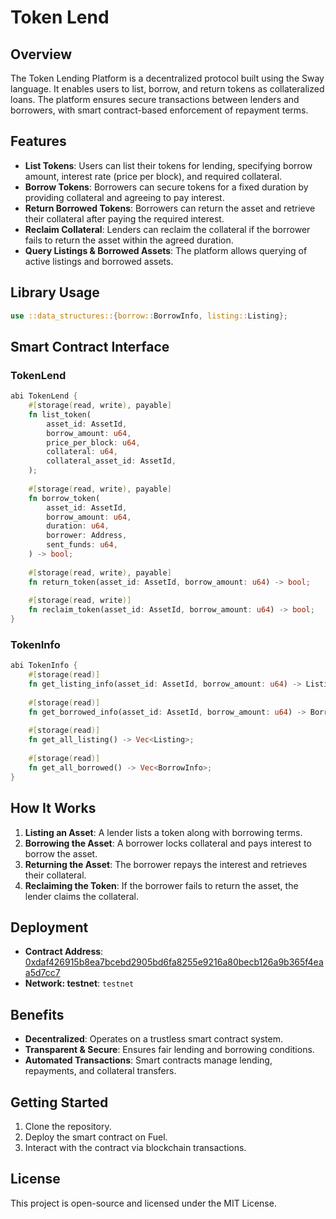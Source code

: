 # Token Lend

## Overview
The Token Lending Platform is a decentralized protocol built using the Sway language. It enables users to list, borrow, and return tokens as collateralized loans. The platform ensures secure transactions between lenders and borrowers, with smart contract-based enforcement of repayment terms.

## Features
- **List Tokens**: Users can list their tokens for lending, specifying borrow amount, interest rate (price per block), and required collateral.
- **Borrow Tokens**: Borrowers can secure tokens for a fixed duration by providing collateral and agreeing to pay interest.
- **Return Borrowed Tokens**: Borrowers can return the asset and retrieve their collateral after paying the required interest.
- **Reclaim Collateral**: Lenders can reclaim the collateral if the borrower fails to return the asset within the agreed duration.
- **Query Listings & Borrowed Assets**: The platform allows querying of active listings and borrowed assets.

## Library Usage
```rust
use ::data_structures::{borrow::BorrowInfo, listing::Listing};
```

## Smart Contract Interface

### TokenLend
```rust
abi TokenLend {
    #[storage(read, write), payable]
    fn list_token(
        asset_id: AssetId,
        borrow_amount: u64,
        price_per_block: u64,
        collateral: u64,
        collateral_asset_id: AssetId,
    );
    
    #[storage(read, write), payable]
    fn borrow_token(
        asset_id: AssetId,
        borrow_amount: u64,
        duration: u64,
        borrower: Address,
        sent_funds: u64,
    ) -> bool;
    
    #[storage(read, write), payable]
    fn return_token(asset_id: AssetId, borrow_amount: u64) -> bool;
    
    #[storage(read, write)]
    fn reclaim_token(asset_id: AssetId, borrow_amount: u64) -> bool;
}
```

### TokenInfo
```rust
abi TokenInfo {
    #[storage(read)]
    fn get_listing_info(asset_id: AssetId, borrow_amount: u64) -> Listing;
    
    #[storage(read)]
    fn get_borrowed_info(asset_id: AssetId, borrow_amount: u64) -> BorrowInfo;
    
    #[storage(read)]
    fn get_all_listing() -> Vec<Listing>;
    
    #[storage(read)]
    fn get_all_borrowed() -> Vec<BorrowInfo>;
}
```

## How It Works
1. **Listing an Asset**: A lender lists a token along with borrowing terms.
2. **Borrowing the Asset**: A borrower locks collateral and pays interest to borrow the asset.
3. **Returning the Asset**: The borrower repays the interest and retrieves their collateral.
4. **Reclaiming the Token**: If the borrower fails to return the asset, the lender claims the collateral.

## Deployment
- **Contract Address**: [0xdaf426915b8ea7bcebd2905bd6fa8255e9216a80becb126a9b365f4eaa5d7cc7](`https://app-testnet.fuel.network/contract/0xdaf426915b8ea7bcebd2905bd6fa8255e9216a80becb126a9b365f4eaa5d7cc7`)
- **Network: testnet**: `testnet`

## Benefits
- **Decentralized**: Operates on a trustless smart contract system.
- **Transparent & Secure**: Ensures fair lending and borrowing conditions.
- **Automated Transactions**: Smart contracts manage lending, repayments, and collateral transfers.

## Getting Started
1. Clone the repository.
2. Deploy the smart contract on Fuel.
3. Interact with the contract via blockchain transactions.

## License
This project is open-source and licensed under the MIT License.

<!-- ---
This README serves as a comprehensive guide for users and developers integrating with the Token Lending Platform on Sway. 🚀 -->

